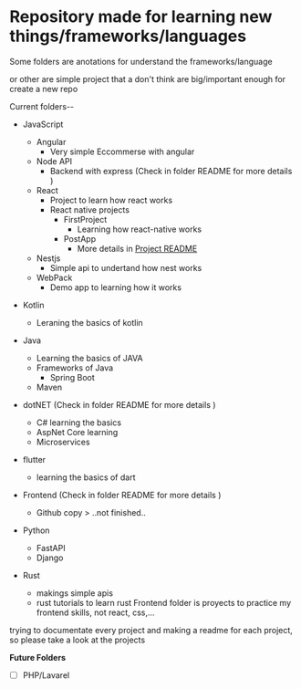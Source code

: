 # Repository made for learning new things/frameworks/languages

Some folders are anotations for understand the frameworks/language

or other are simple project that a don't think are big/important enough for create a new repo

Current folders--

* JavaScript
    * Angular
        * Very simple Eccommerse with angular
    * Node API
        * Backend with express (Check in folder README for more details )
    * React
        * Project to learn how react works
        * React native projects
            * FirstProject
               * Learning how react-native works
            * PostApp
               * More details in [Project README](./javascript/React/React_native/PostApp/README.md)
    * Nestjs 
        * Simple api to undertand how nest works
    * WebPack
        * Demo app to learning how it works

* Kotlin
    * Leraning the basics of kotlin
* Java
    * Learning the basics of JAVA
    * Frameworks of Java
        * Spring Boot
    * Maven 
* dotNET (Check in folder README for more details ) 
    * C# learning the basics
    * AspNet Core learning
    * Microservices 
* flutter 
    * learning the basics of dart
* Frontend (Check in folder README for more details )
    * Github copy > ..not finished..
* Python
    * FastAPI
    * Django
* Rust
   * makings simple apis
   * rust tutorials to learn rust
Frontend folder is proyects to practice my frontend skills, not react, css,...


trying to documentate every project and making a readme for each project, so please take a look at the projects


**Future Folders**
- [ ] PHP/Lavarel

